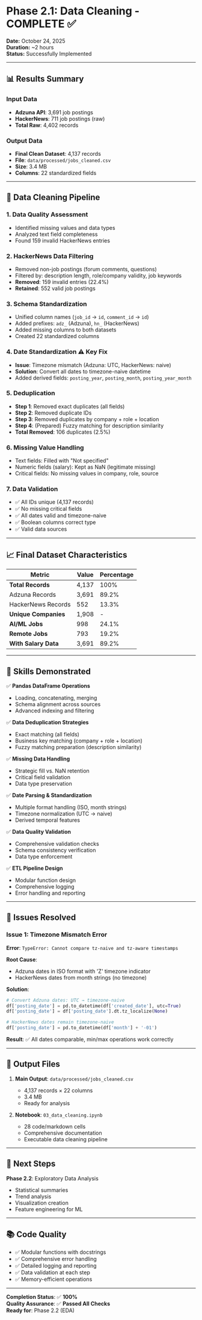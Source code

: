 # Phase 2.1: Data Cleaning - COMPLETE ✅

**Date:** October 24, 2025  
**Duration:** ~2 hours  
**Status:** Successfully Implemented

---

## 📊 Results Summary

### Input Data
- **Adzuna API**: 3,691 job postings
- **HackerNews**: 711 job postings (raw)
- **Total Raw**: 4,402 records

### Output Data
- **Final Clean Dataset**: 4,137 records
- **File**: `data/processed/jobs_cleaned.csv`
- **Size**: 3.4 MB
- **Columns**: 22 standardized fields

---

## 🔧 Data Cleaning Pipeline

### 1. **Data Quality Assessment**
   - Identified missing values and data types
   - Analyzed text field completeness
   - Found 159 invalid HackerNews entries

### 2. **HackerNews Data Filtering**
   - Removed non-job postings (forum comments, questions)
   - Filtered by: description length, role/company validity, job keywords
   - **Removed**: 159 invalid entries (22.4%)
   - **Retained**: 552 valid job postings

### 3. **Schema Standardization**
   - Unified column names (`job_id` → `id`, `comment_id` → `id`)
   - Added prefixes: `adz_` (Adzuna), `hn_` (HackerNews)
   - Added missing columns to both datasets
   - Created 22 standardized columns

### 4. **Date Standardization** ⚠️ **Key Fix**
   - **Issue**: Timezone mismatch (Adzuna: UTC, HackerNews: naive)
   - **Solution**: Convert all dates to timezone-naive datetime
   - Added derived fields: `posting_year`, `posting_month`, `posting_year_month`

### 5. **Deduplication**
   - **Step 1**: Removed exact duplicates (all fields)
   - **Step 2**: Removed duplicate IDs
   - **Step 3**: Removed duplicates by company + role + location
   - **Step 4**: (Prepared) Fuzzy matching for description similarity
   - **Total Removed**: 106 duplicates (2.5%)

### 6. **Missing Value Handling**
   - Text fields: Filled with "Not specified"
   - Numeric fields (salary): Kept as NaN (legitimate missing)
   - Critical fields: No missing values in company, role, source

### 7. **Data Validation**
   - ✅ All IDs unique (4,137 records)
   - ✅ No missing critical fields
   - ✅ All dates valid and timezone-naive
   - ✅ Boolean columns correct type
   - ✅ Valid data sources

---

## 📈 Final Dataset Characteristics

| Metric | Value | Percentage |
|--------|-------|-----------|
| **Total Records** | 4,137 | 100% |
| Adzuna Records | 3,691 | 89.2% |
| HackerNews Records | 552 | 13.3% |
| **Unique Companies** | 1,908 | - |
| **AI/ML Jobs** | 998 | 24.1% |
| **Remote Jobs** | 793 | 19.2% |
| **With Salary Data** | 3,691 | 89.2% |

---

## 🎯 Skills Demonstrated

✅ **Pandas DataFrame Operations**
   - Loading, concatenating, merging
   - Schema alignment across sources
   - Advanced indexing and filtering

✅ **Data Deduplication Strategies**
   - Exact matching (all fields)
   - Business key matching (company + role + location)
   - Fuzzy matching preparation (description similarity)

✅ **Missing Data Handling**
   - Strategic fill vs. NaN retention
   - Critical field validation
   - Data type preservation

✅ **Date Parsing & Standardization**
   - Multiple format handling (ISO, month strings)
   - Timezone normalization (UTC → naive)
   - Derived temporal features

✅ **Data Quality Validation**
   - Comprehensive validation checks
   - Schema consistency verification
   - Data type enforcement

✅ **ETL Pipeline Design**
   - Modular function design
   - Comprehensive logging
   - Error handling and reporting

---

## 🐛 Issues Resolved

### Issue 1: Timezone Mismatch Error
**Error**: `TypeError: Cannot compare tz-naive and tz-aware timestamps`

**Root Cause**: 
- Adzuna dates in ISO format with 'Z' timezone indicator
- HackerNews dates from month strings (no timezone)

**Solution**:
```python
# Convert Adzuna dates: UTC → timezone-naive
df['posting_date'] = pd.to_datetime(df['created_date'], utc=True)
df['posting_date'] = df['posting_date'].dt.tz_localize(None)

# HackerNews dates remain timezone-naive
df['posting_date'] = pd.to_datetime(df['month'] + '-01')
```

**Result**: ✅ All dates comparable, min/max operations work correctly

---

## 📁 Output Files

1. **Main Output**: `data/processed/jobs_cleaned.csv`
   - 4,137 records × 22 columns
   - 3.4 MB
   - Ready for analysis

2. **Notebook**: `03_data_cleaning.ipynb`
   - 28 code/markdown cells
   - Comprehensive documentation
   - Executable data cleaning pipeline

---

## 🚀 Next Steps

**Phase 2.2**: Exploratory Data Analysis
- Statistical summaries
- Trend analysis
- Visualization creation
- Feature engineering for ML

---

## 📚 Code Quality

- ✅ Modular functions with docstrings
- ✅ Comprehensive error handling
- ✅ Detailed logging and reporting
- ✅ Data validation at each step
- ✅ Memory-efficient operations

---

**Completion Status**: ✅ **100%**  
**Quality Assurance**: ✅ **Passed All Checks**  
**Ready for**: Phase 2.2 (EDA)

